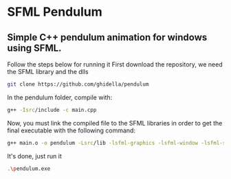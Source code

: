 # SFML Pendulum
## Simple C++ pendulum animation for windows using SFML.
Follow the steps below for running it
First download the repository, we need the SFML library and the dlls
```bash
git clone https://github.com/ghidella/pendulum
```
In the pendulum folder, compile with:
```bash
g++ -Isrc/include -c main.cpp
```
Now, you must link the compiled file to the SFML libraries in order to get the final executable with the following command:
```bash
g++ main.o -o pendulum -Lsrc/lib -lsfml-graphics -lsfml-window -lsfml-system
```
It's done, just run it
```bash
.\pendulum.exe
```
